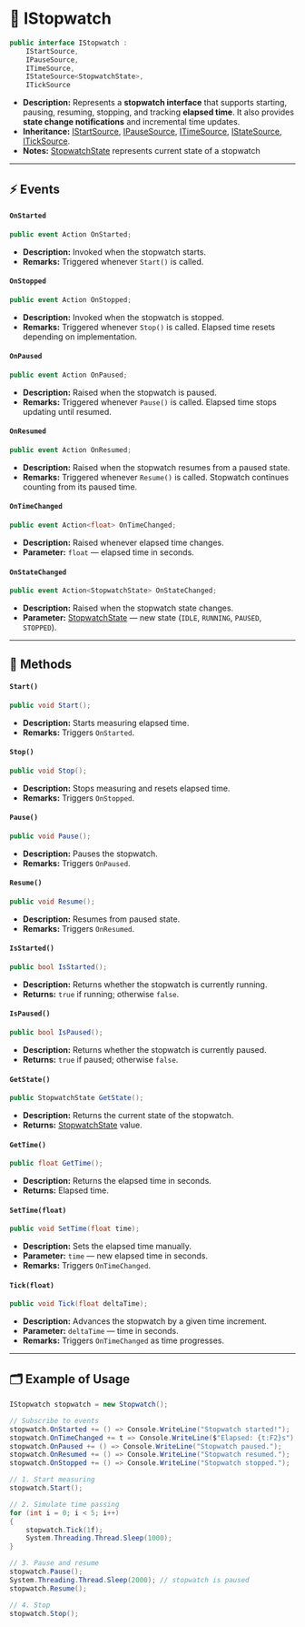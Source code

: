 # 🧩 IStopwatch

```csharp
public interface IStopwatch :
    IStartSource,
    IPauseSource,
    ITimeSource,
    IStateSource<StopwatchState>,
    ITickSource
```
- **Description:**  Represents a **stopwatch interface** that supports starting, pausing, resuming, stopping, and tracking **elapsed time**.
  It also provides **state change notifications** and incremental time updates.
- **Inheritance:** [IStartSource](IStartSource.md), [IPauseSource](IPauseSource.md), [ITimeSource](ITimeSource.md), [IStateSource](IStateSource.md), [ITickSource](ITickSource.md).
- **Notes:** [StopwatchState](StopwatchState.md) represents current state of a stopwatch
---

## ⚡ Events

#### `OnStarted`
```csharp
public event Action OnStarted;
```
- **Description:** Invoked when the stopwatch starts.
- **Remarks:** Triggered whenever `Start()` is called.

#### `OnStopped`
```csharp
public event Action OnStopped;
```
- **Description:** Invoked when the stopwatch is stopped.
- **Remarks:** Triggered whenever `Stop()` is called. Elapsed time resets depending on implementation.

#### `OnPaused`
```csharp
public event Action OnPaused;
```
- **Description:** Raised when the stopwatch is paused.
- **Remarks:** Triggered whenever `Pause()` is called. Elapsed time stops updating until resumed.

#### `OnResumed`
```csharp
public event Action OnResumed;
```
- **Description:** Raised when the stopwatch resumes from a paused state.
- **Remarks:** Triggered whenever `Resume()` is called. Stopwatch continues counting from its paused time.

#### `OnTimeChanged`
```csharp
public event Action<float> OnTimeChanged;
```
- **Description:** Raised whenever elapsed time changes.
- **Parameter:** `float` — elapsed time in seconds.

#### `OnStateChanged`
```csharp
public event Action<StopwatchState> OnStateChanged;
```
- **Description:** Raised when the stopwatch state changes.
- **Parameter:** [StopwatchState](StopwatchState.md) — new state (`IDLE`, `RUNNING`, `PAUSED`, `STOPPED`).

---

## 🏹 Methods

#### `Start()`
```csharp
public void Start();
```
- **Description:** Starts measuring elapsed time.
- **Remarks:** Triggers `OnStarted`.

#### `Stop()`
```csharp
public void Stop();
```
- **Description:** Stops measuring and resets elapsed time.
- **Remarks:** Triggers `OnStopped`.

#### `Pause()`
```csharp
public void Pause();
```
- **Description:** Pauses the stopwatch.
- **Remarks:** Triggers `OnPaused`.

#### `Resume()`
```csharp
public void Resume();
```
- **Description:** Resumes from paused state.
- **Remarks:** Triggers `OnResumed`.

#### `IsStarted()`
```csharp
public bool IsStarted();
```
- **Description:** Returns whether the stopwatch is currently running.
- **Returns:** `true` if running; otherwise `false`.

#### `IsPaused()`
```csharp
public bool IsPaused();
```
- **Description:** Returns whether the stopwatch is currently paused.
- **Returns:** `true` if paused; otherwise `false`.

#### `GetState()`
```csharp
public StopwatchState GetState();
```
- **Description:** Returns the current state of the stopwatch.
- **Returns:** [StopwatchState](StopwatchState.md) value.

#### `GetTime()`
```csharp
public float GetTime();
```
- **Description:** Returns the elapsed time in seconds.
- **Returns:** Elapsed time.

#### `SetTime(float)`
```csharp
public void SetTime(float time);
```
- **Description:** Sets the elapsed time manually.
- **Parameter:** `time` — new elapsed time in seconds.
- **Remarks:** Triggers `OnTimeChanged`.

#### `Tick(float)`
```csharp
public void Tick(float deltaTime);
```
- **Description:** Advances the stopwatch by a given time increment.
- **Parameter:** `deltaTime` — time in seconds.
- **Remarks:** Triggers `OnTimeChanged` as time progresses.

---

## 🗂 Example of Usage
```csharp
IStopwatch stopwatch = new Stopwatch();

// Subscribe to events
stopwatch.OnStarted += () => Console.WriteLine("Stopwatch started!");
stopwatch.OnTimeChanged += t => Console.WriteLine($"Elapsed: {t:F2}s");
stopwatch.OnPaused += () => Console.WriteLine("Stopwatch paused.");
stopwatch.OnResumed += () => Console.WriteLine("Stopwatch resumed.");
stopwatch.OnStopped += () => Console.WriteLine("Stopwatch stopped.");

// 1. Start measuring
stopwatch.Start();

// 2. Simulate time passing
for (int i = 0; i < 5; i++)
{
    stopwatch.Tick(1f);
    System.Threading.Thread.Sleep(1000);
}

// 3. Pause and resume
stopwatch.Pause();
System.Threading.Thread.Sleep(2000); // stopwatch is paused
stopwatch.Resume();

// 4. Stop
stopwatch.Stop();
```